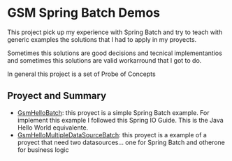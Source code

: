 # GSM Spring Batch Demos #

This project pick up my experience with Spring Batch and try to teach with generic examples the solutions that I had to apply in my proyects.

Sometimes this solutions are good decisions and tecnical implementantios and sometimes this solutions are valid workarround that I got to do.

In general this project is a set of Probe of Concepts

## Proyect and Summary ##

- [GsmHelloBatch][GsmHelloBatch]: this proyect is a simple Spring Batch example. For implement this example I followed this Spring IO Guide. This is the Java Hello World equivalente.
- [GsmHelloMultipleDataSourceBatch][GsmHelloMultipleDataSourceBatch]: this proyect is a example of a proyect that need two datasources... one for Spring Batch and otherone for business logic
​











[GsmHelloBatch]: https://github.com/GabrielSaiz/GsmSpringBatch/tree/master/GsmHelloBatch
[GsmHelloMultipleDataSourceBatch]: https://github.com/GabrielSaiz/GsmSpringBatch/tree/master/GsmHelloMultipleDataSourceBatch
